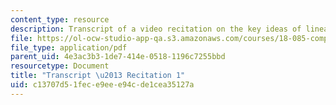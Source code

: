 ```yaml
---
content_type: resource
description: Transcript of a video recitation on the key ideas of linear algebra.
file: https://ol-ocw-studio-app-qa.s3.amazonaws.com/courses/18-085-computational-science-and-engineering-i-fall-2008/c13707d51fece9eee94cde1cea35127a_18-085F08-R01.pdf
file_type: application/pdf
parent_uid: 4e3ac3b3-1de7-414e-0518-1196c7255bbd
resourcetype: Document
title: "Transcript \u2013 Recitation 1"
uid: c13707d5-1fec-e9ee-e94c-de1cea35127a
---
```

